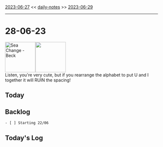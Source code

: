 [2023-06-27](daily_notes/2023-06-27) << [daily-notes](notes/daily-notes.md) >> [2023-06-29](daily_notes/2023-06-29)

---
# 28-06-23
<a href='spotify:album:69Wr9DvWfIJRTi5NUGeVTn'><img src='https://i.scdn.co/image/77e6af2be61404e22e375e9ce0d8f1ff20280eeb' alt='Sea Change - Beck' height=100></a><img src='https://imgs.xkcd.com/comics/alphabet_notes.png' height=100>
<br>Listen, you're very cute, but if you rearrange the alphabet to put U and I together it will RUIN the spacing!

## Today



## Backlog
	- [ ] Starting 22/06

## Today's Log
